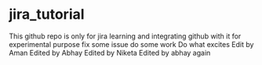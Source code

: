 # jira_tutorial

This github repo is only for jira learning and integrating github with it for experimental purpose
fix some issue do some work
Do what excites
Edit by Aman
Edited by Abhay
Edited by Niketa
Edited by abhay again
